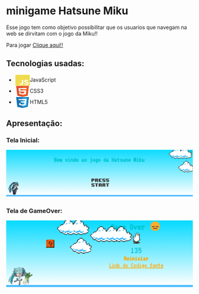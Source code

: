 # minigame Hatsune Miku

Esse jogo tem como objetivo possibilitar que os usuarios que navegam na web se dirvitam com o jogo da Miku!!

Para jogar <a href="https://rafinhafreire.github.io/minigame-hatsune-miku/">Clique aqui!!</a>

## Tecnologias usadas: 
<ul>
   <li><img align="center" alt="rafa-Js" height="30" width="40" src="https://raw.githubusercontent.com/devicons/devicon/master/icons/javascript/javascript-plain.svg">JavaScript</li>
   <li><img align="center" alt="rafa-HTML" height="30" width="40" src="https://raw.githubusercontent.com/devicons/devicon/master/icons/html5/html5-original.svg">CSS3</li> 
   <li><img align="center" alt="rafa-CSS" height="30" width="40" src="https://raw.githubusercontent.com/devicons/devicon/master/icons/css3/css3-original.svg">HTML5</li> 
</ul>

## Apresentação:
 
### Tela Inicial: 
<img src="img/prest-game/tela-init.png">

### Tela de GameOver:
<img src="img/prest-game/tela-gameover.png">
